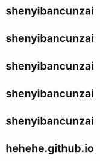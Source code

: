 # shenyibancunzai
# shenyibancunzai
# shenyibancunzai
# shenyibancunzai
# shenyibancunzai
# hehehe.github.io
